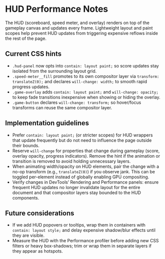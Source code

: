 # HUD Performance Notes

The HUD (scoreboard, speed meter, and overlay) renders on top of the gameplay canvas and updates every frame. Lightweight layout and paint scopes help prevent HUD updates from triggering expensive reflows inside the rest of the page.

## Current CSS hints

- `.hud-panel` now opts into `contain: layout paint;` so score updates stay isolated from the surrounding layout grid.
- `.speed-meter__fill` promotes to its own compositor layer via `transform: translateZ(0);` and declares `will-change: width;` to smooth rapid progress updates.
- `.game-overlay` adds `contain: layout paint;` and `will-change: opacity;` to keep fade transitions inexpensive when showing or hiding the overlay.
- `.game-button` declares `will-change: transform;` so hover/focus transforms can reuse the same compositor layer.

## Implementation guidelines

- Prefer `contain: layout paint;` (or stricter scopes) for HUD wrappers that update frequently but do not need to influence the page outside their bounds.
- Reserve `will-change` for properties that change during gameplay (score, overlay opacity, progress indicators). Remove the hint if the animation or transition is removed to avoid holding unnecessary layers.
- When animating width/opacity on HUD elements, pair the change with a no-op transform (e.g., `translateZ(0)`) if you observe jank. This can be toggled per-element instead of globally enabling GPU compositing.
- Verify changes in DevTools’ Rendering and Performance panels: ensure frequent HUD updates no longer invalidate layout for the entire document and that compositor layers stay bounded to the HUD components.

## Future considerations

- If we add HUD popovers or tooltips, wrap them in containers with `contain: layout style;` and delay expensive shadow/blur effects until they are visible.
- Measure the HUD with the Performance profiler before adding new CSS filters or heavy box-shadows; trim or wrap them in separate layers if they appear as hotspots.
